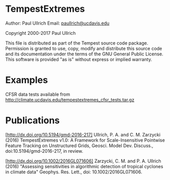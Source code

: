 TempestExtremes
================

Author:  Paul Ullrich
Email:   paullrich@ucdavis.edu

Copyright 2000-2017 Paul Ullrich

This file is distributed as part of the Tempest source code package.
Permission is granted to use, copy, modify and distribute this
source code and its documentation under the terms of the GNU General
Public License.  This software is provided "as is" without express
or implied warranty.

Examples
========
CFSR data tests available from
http://climate.ucdavis.edu/tempestextremes_cfsr_tests.tar.gz

Publications
============
[http://dx.doi.org/10.5194/gmd-2016-217] Ullrich, P. A. and C. M. Zarzycki (2016) TempestExtremes v1.0: A Framework for Scale-Insensitive Pointwise Feature Tracking on Unstructured Grids, Geosci. Model Dev. Discuss., doi:10.5194/gmd-2016-217, in review.

[http://dx.doi.org/10.1002/2016GL071606] Zarzycki, C. M. and P. A. Ullrich (2016) "Assessing sensitivities in algorithmic detection of tropical cyclones in climate data" Geophys. Res. Lett., doi: 10.1002/2016GL071606. 
